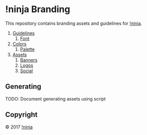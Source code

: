 # !ninja Branding

This repository contains branding assets and guidelines for [!ninja](https://not.ninja).

1. [Guidelines](https://github.com/NotNinja/branding/blob/master/docs/guidelines.md)
   1. [Font](https://github.com/NotNinja/branding/blob/master/docs/guidelines.md#font)
2. [Colors](https://github.com/NotNinja/branding/blob/master/docs/colors.md)
   1. [Palette](https://github.com/NotNinja/branding/blob/master/docs/colors.md#palette)
3. [Assets](https://github.com/NotNinja/branding/blob/master/docs/assets.md)
   1. [Banners](https://github.com/NotNinja/branding/blob/master/docs/assets.md#banners)
   2. [Logos](https://github.com/NotNinja/branding/blob/master/docs/assets.md#logos)
   3. [Social](https://github.com/NotNinja/branding/blob/master/docs/assets.md#social)

## Generating

TODO: Document generating assets using script

## Copyright

© 2017 [!ninja](https://not.ninja)
